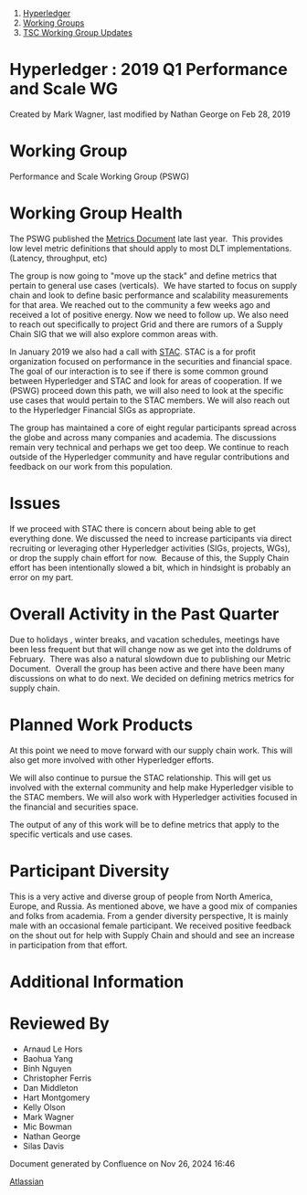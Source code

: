 1. [Hyperledger](index.html)
2. [Working Groups](Working-Groups_19595403.html)
3. [TSC Working Group Updates](TSC-Working-Group-Updates_19599336.html)

# Hyperledger : 2019 Q1 Performance and Scale WG

Created by Mark Wagner, last modified by Nathan George on Feb 28, 2019

# Working Group

Performance and Scale Working Group (PSWG)

# Working Group Health

The PSWG published the [Metrics Document](https://docs.google.com/document/d/1vSwDsh0T9s_8-n870cof9SrpxFTgiZN0Ka9wkqsz1Dk/edit?usp=sharing) late last year.  This provides low level metric definitions that should apply to most DLT implementations. (Latency, throughput, etc)

The group is now going to "move up the stack" and define metrics that pertain to general use cases (verticals).  We have started to focus on supply chain and look to define basic performance and scalability measurements for that area. We reached out to the community a few weeks ago and received a lot of positive energy. Now we need to follow up. We also need to reach out specifically to project Grid and there are rumors of a Supply Chain SIG that we will also explore common areas with.

In January 2019 we also had a call with [STAC](https://stacresearch.com/). STAC is a for profit organization focused on performance in the securities and financial space.  The goal of our interaction is to see if there is some common ground between Hyperledger and STAC and look for areas of cooperation. If we (PSWG) proceed down this path, we will also need to look at the specific use cases that would pertain to the STAC members. We will also reach out to the Hyperledger Financial SIGs as appropriate.

The group has maintained a core of eight regular participants spread across the globe and across many companies and academia. The discussions remain very technical and perhaps we get too deep. We continue to reach outside of the Hyperledger community and have regular contributions and feedback on our work from this population.

# Issues

If we proceed with STAC there is concern about being able to get everything done. We discussed the need to increase participants via direct recruiting or leveraging other Hyperledger activities (SIGs, projects, WGs), or drop the supply chain effort for now.  Because of this, the Supply Chain effort has been intentionally slowed a bit, which in hindsight is probably an error on my part.

# Overall Activity in the Past Quarter

Due to holidays , winter breaks, and vacation schedules, meetings have been less frequent but that will change now as we get into the doldrums of February.  There was also a natural slowdown due to publishing our Metric Document.  Overall the group has been active and there have been many discussions on what to do next. We decided on defining metrics metrics for supply chain.

# Planned Work Products

At this point we need to move forward with our supply chain work. This will also get more involved with other Hyperledger efforts.

We will also continue to pursue the STAC relationship. This will get us involved with the external community and help make Hyperledger visible to the STAC members. We will also work with Hyperledger activities focused in the financial and securities space.

The output of any of this work will be to define metrics that apply to the specific verticals and use cases.

# Participant Diversity

This is a very active and diverse group of people from North America, Europe, and Russia. As mentioned above, we have a good mix of companies and folks from academia. From a gender diversity perspective, It is mainly male with an occasional female participant. We received positive feedback on the shout out for help with Supply Chain and should and see an increase in participation from that effort.

# Additional Information

# Reviewed By

- Arnaud Le Hors
- Baohua Yang
- Binh Nguyen
- Christopher Ferris
- Dan Middleton
- Hart Montgomery
- Kelly Olson
- Mark Wagner
- Mic Bowman
- Nathan George
- Silas Davis

Document generated by Confluence on Nov 26, 2024 16:46

[Atlassian](http://www.atlassian.com/)
